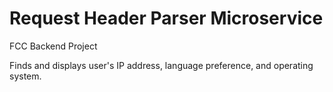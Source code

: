 # Request Header Parser Microservice

FCC Backend Project

Finds and displays user's IP address, language preference, and operating system.